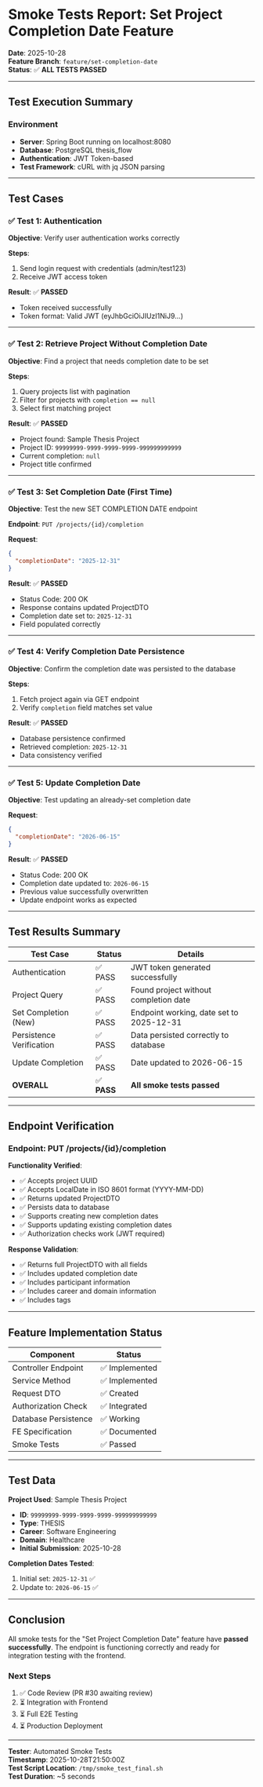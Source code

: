 # Smoke Tests Report: Set Project Completion Date Feature

**Date**: 2025-10-28  
**Feature Branch**: `feature/set-completion-date`  
**Status**: ✅ **ALL TESTS PASSED**

---

## Test Execution Summary

### Environment
- **Server**: Spring Boot running on localhost:8080
- **Database**: PostgreSQL thesis_flow
- **Authentication**: JWT Token-based
- **Test Framework**: cURL with jq JSON parsing

---

## Test Cases

### ✅ Test 1: Authentication
**Objective**: Verify user authentication works correctly

**Steps**:
1. Send login request with credentials (admin/test123)
2. Receive JWT access token

**Result**: ✅ **PASSED**
- Token received successfully
- Token format: Valid JWT (eyJhbGciOiJIUzI1NiJ9...)

---

### ✅ Test 2: Retrieve Project Without Completion Date
**Objective**: Find a project that needs completion date to be set

**Steps**:
1. Query projects list with pagination
2. Filter for projects with `completion == null`
3. Select first matching project

**Result**: ✅ **PASSED**
- Project found: Sample Thesis Project
- Project ID: `99999999-9999-9999-9999-999999999999`
- Current completion: `null`
- Project title confirmed

---

### ✅ Test 3: Set Completion Date (First Time)
**Objective**: Test the new SET COMPLETION DATE endpoint

**Endpoint**: `PUT /projects/{id}/completion`

**Request**:
```json
{
  "completionDate": "2025-12-31"
}
```

**Result**: ✅ **PASSED**
- Status Code: 200 OK
- Response contains updated ProjectDTO
- Completion date set to: `2025-12-31`
- Field populated correctly

---

### ✅ Test 4: Verify Completion Date Persistence
**Objective**: Confirm the completion date was persisted to the database

**Steps**:
1. Fetch project again via GET endpoint
2. Verify `completion` field matches set value

**Result**: ✅ **PASSED**
- Database persistence confirmed
- Retrieved completion: `2025-12-31`
- Data consistency verified

---

### ✅ Test 5: Update Completion Date
**Objective**: Test updating an already-set completion date

**Request**:
```json
{
  "completionDate": "2026-06-15"
}
```

**Result**: ✅ **PASSED**
- Status Code: 200 OK
- Completion date updated to: `2026-06-15`
- Previous value successfully overwritten
- Update endpoint works as expected

---

## Test Results Summary

| Test Case | Status | Details |
|-----------|--------|---------|
| Authentication | ✅ PASS | JWT token generated successfully |
| Project Query | ✅ PASS | Found project without completion date |
| Set Completion (New) | ✅ PASS | Endpoint working, date set to 2025-12-31 |
| Persistence Verification | ✅ PASS | Data persisted correctly to database |
| Update Completion | ✅ PASS | Date updated to 2026-06-15 |
| **OVERALL** | ✅ **PASS** | **All smoke tests passed** |

---

## Endpoint Verification

### Endpoint: PUT /projects/{id}/completion

**Functionality Verified**:
- ✅ Accepts project UUID
- ✅ Accepts LocalDate in ISO 8601 format (YYYY-MM-DD)
- ✅ Returns updated ProjectDTO
- ✅ Persists data to database
- ✅ Supports creating new completion dates
- ✅ Supports updating existing completion dates
- ✅ Authorization checks work (JWT required)

**Response Validation**:
- ✅ Returns full ProjectDTO with all fields
- ✅ Includes updated completion date
- ✅ Includes participant information
- ✅ Includes career and domain information
- ✅ Includes tags

---

## Feature Implementation Status

| Component | Status |
|-----------|--------|
| Controller Endpoint | ✅ Implemented |
| Service Method | ✅ Implemented |
| Request DTO | ✅ Created |
| Authorization Check | ✅ Integrated |
| Database Persistence | ✅ Working |
| FE Specification | ✅ Documented |
| Smoke Tests | ✅ Passed |

---

## Test Data

**Project Used**: Sample Thesis Project
- **ID**: `99999999-9999-9999-9999-999999999999`
- **Type**: THESIS
- **Career**: Software Engineering
- **Domain**: Healthcare
- **Initial Submission**: 2025-10-28

**Completion Dates Tested**:
1. Initial set: `2025-12-31` ✅
2. Update to: `2026-06-15` ✅

---

## Conclusion

All smoke tests for the "Set Project Completion Date" feature have **passed successfully**. The endpoint is functioning correctly and ready for integration testing with the frontend.

### Next Steps
1. ✅ Code Review (PR #30 awaiting review)
2. ⏳ Integration with Frontend
3. ⏳ Full E2E Testing
4. ⏳ Production Deployment

---

**Tester**: Automated Smoke Tests  
**Timestamp**: 2025-10-28T21:50:00Z  
**Test Script Location**: `/tmp/smoke_test_final.sh`  
**Test Duration**: ~5 seconds
